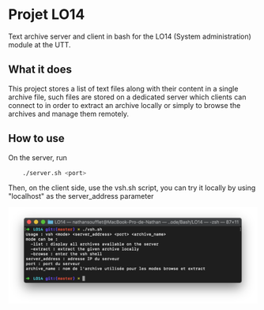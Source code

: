 # Projet LO14

Text archive server and client in bash for the LO14 (System administration) module at the UTT.

## What it does

This project stores a list of text files along with their content in a single archive file,
such files are stored on a dedicated server which clients can connect to in order to extract an archive
locally or simply to browse the archives and manage them remotely.

## How to use

On the server, run
```bash
    ./server.sh <port>
```

Then, on the client side, use the vsh.sh script,
you can try it locally by using "localhost" as the server_address parameter

![client usage](res/usage.png)